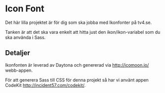 Icon Font
=========

Det här lilla projektet är för dig som ska jobba med Ikonfonter på tv4.se.

Tanken är att det ska vara enkelt att hitta just den ikon/ikon-variabel som du ska använda i Sass.

Detaljer
--------

Ikonfonten är leverad av Daytona och genererad via <http://icomoon.io/> webb-appen.

För att generera Sass till CSS för denna projekt så har vi använt appen CodeKit <http://incident57.com/codekit/>.